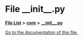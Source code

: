 
# File \_\_init\_\_.py

[**File List**](files.md) **>** [**core**](dir_b275da0bd59d7f0b7cbb72771801f871.md) **>** [**\_\_init\_\_.py**](core_2____init_____8py.md)

[Go to the documentation of this file.](core_2____init_____8py.md) 

```Python


```